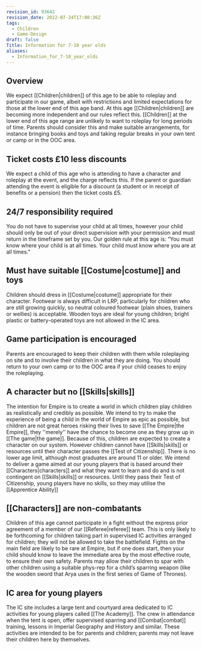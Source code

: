 ```yaml
---
revision_id: 93642
revision_date: 2022-07-24T17:00:36Z
tags:
  - Children
  - Game-Design
draft: false
Title: Information for 7-10 year olds
aliases:
  - Information_for_7-10_year_olds
---
```

## Overview
We expect [[Children|children]] of this age to be able to roleplay and participate in our game, albeit with restrictions and limited expectations for those at the lower end of this age band. At this age [[Children|children]] are becoming more independent and our rules reflect this.
[[Children]] at the lower end of this age range are unlikely to want to roleplay for long periods of time. Parents should consider this and make suitable arrangements, for instance bringing books and toys and taking regular breaks in your own tent or camp or in the OOC area. 
## Ticket costs £10 less discounts
We expect a child of this age who is attending to have a character and roleplay at the event, and the charge reflects this. If the parent or guardian attending the event is eligible for a discount (a student or in receipt of benefits or a pension) then the ticket costs £5.
## 24/7 responsibility required
You do not have to supervise your child at all times, however your child should only be out of your direct supervision with your permission and must return in the timeframe set by you. Our golden rule at this age is: “You must know where your child is at all times. Your child must know where you are at all times.”
## Must have suitable [[Costume|costume]] and toys
Children should dress in [[Costume|costume]] appropriate for their character. Footwear is always difficult in LRP, particularly for children who are still growing quickly, so neutral coloured footwear (plain shoes, trainers or wellies) is acceptable. Wooden toys are ideal for young children; bright plastic or battery-operated toys are not allowed in the IC area.
## Game participation is encouraged
Parents are encouraged to keep their children with them while roleplaying on site and to involve their children in what they are doing. You should return to your own camp or to the OOC area if your child ceases to enjoy the roleplaying.
## A character but no [[Skills|skills]]
The intention for Empire is to create a world in which children play children as realistically and credibly as possible. We intend to try to make the experience of being a child in the world of Empire as epic as possible, but children are not great heroes risking their lives to save [[The Empire|the Empire]], they ''merely'' have the chance to become one as they grow up in [[The game|the game]].
Because of this, children are expected to create a character on our system. However children cannot have [[Skills|skills]] or resources until their character passes the [[Test of Citizenship]]. There is no lower age limit, although most graduates are around 11 or older. We intend to deliver a game aimed at our young players that is based around their [[Characters|characters]] and what they want to learn and do and is not contingent on [[Skills|skills]] or resources.
Until they pass their Test of Citizenship, young players have no skills, so they may utilise the [[Apprentice Ability]]
## [[Characters]] are non-combatants
Children of this age cannot participate in a fight without the express prior agreement of a member of our [[Referee|referee]] team. This is only likely to be forthcoming for children taking part in supervised IC activities arranged for children; they will not be allowed to take the battlefield. Fights on the main field are likely to be rare at Empire, but if one does start, then your child should know to leave the immediate area by the most effective route, to ensure their own safety.
Parents may allow their children to spar with other children using a suitable phys-rep for a child’s sparring weapon (like the wooden sword that Arya uses in the first series of Game of Thrones).
## IC area for young players
The IC site includes a large tent and courtyard area dedicated to IC activities for young players called [[The Academy]]. The crew in attendance when the tent is open, offer supervised sparring and [[Combat|combat]] training, lessons in Imperial Geography and History and similar. These activities are intended to be for parents and children; parents may not leave their children here by themselves.